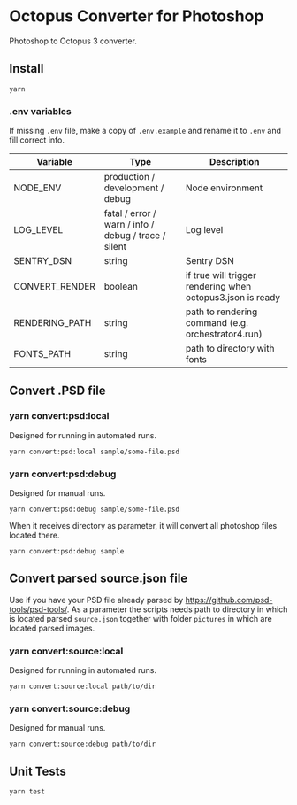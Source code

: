 # Octopus Converter for Photoshop

Photoshop to Octopus 3 converter.

## Install

```
yarn
```

### .env variables

If missing `.env` file, make a copy of `.env.example` and rename it to `.env` and fill correct info.

| Variable       | Type                                                 | Description                                                |
| -------------- | ---------------------------------------------------- | ---------------------------------------------------------- |
| NODE_ENV       | production / development / debug                     | Node environment                                           |
| LOG_LEVEL      | fatal / error / warn / info / debug / trace / silent | Log level                                                  |
| SENTRY_DSN     | string                                               | Sentry DSN                                                 |
| CONVERT_RENDER | boolean                                              | if true will trigger rendering when octopus3.json is ready |
| RENDERING_PATH | string                                               | path to rendering command (e.g. orchestrator4.run)         |
| FONTS_PATH     | string                                               | path to directory with fonts                               |

## Convert .PSD file

### yarn convert:psd:local

Designed for running in automated runs.

```
yarn convert:psd:local sample/some-file.psd
```

### yarn convert:psd:debug

Designed for manual runs.

```
yarn convert:psd:debug sample/some-file.psd
```

When it receives directory as parameter, it will convert all photoshop files located there.

```
yarn convert:psd:debug sample
```

## Convert parsed source.json file

Use if you have your PSD file already parsed by https://github.com/psd-tools/psd-tools/.
As a parameter the scripts needs path to directory in which is located parsed `source.json` together with folder `pictures` in which are located parsed images.

### yarn convert:source:local

Designed for running in automated runs.

```
yarn convert:source:local path/to/dir
```

### yarn convert:source:debug

Designed for manual runs.

```
yarn convert:source:debug path/to/dir
```

## Unit Tests

```
yarn test
```
